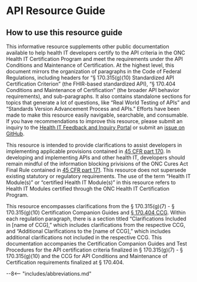 # API Resource Guide

## How to use this resource guide

This informative resource supplements other public documentation available to help health IT developers certify to the API criteria in the ONC Health IT Certification Program and meet the requirements under the API Conditions and Maintenance of Certification. At the highest level, this document mirrors the organization of paragraphs in the Code of Federal Regulations, including headers for “§ 170.315(g)(10) Standardized API Certification Criterion” (the FHIR-based standardized API), “§ 170.404 Conditions and Maintenance of Certification” (the broader API behavior requirements), and sub-paragraphs. It also contains standalone sections for topics that generate a lot of questions, like “Real World Testing of APIs” and “Standards Version Advancement Process and APIs.” Efforts have been made to make this resource easily navigable, searchable, and consumable. If you have recommendations to improve this resource, please submit an inquiry to the <a target = "_blank" href = "https://inquiry.healthit.gov/support/plugins/servlet/desk/portal/2">Health IT Feedback and Inquiry Portal</a> or submit an <a target = "_blank" href = "https://github.com/onc-healthit/API-102/issues">issue on GitHub</a>.

This resource is intended to provide clarifications to assist developers in implementing applicable provisions contained in <a target = "_blank" href = "https://ecfr.federalregister.gov/current/title-45/subtitle-A/subchapter-D/part-170">45 CFR part 170</a>. In developing and implementing APIs and other health IT, developers should remain mindful of the information blocking privisions of the ONC Cures Act Final Rule contained in <a target = "_blank" href = "https://ecfr.federalregister.gov/current/title-45/subtitle-A/subchapter-D/part-171">45 CFR part 171</a>. This resource does not supersede existing statutory or regulatory requirements. The use of the term “Health IT Module(s)” or “certified Health IT Module(s)” in this resource refers to Health IT Modules certified through the ONC Health IT Certification Program.

This resource encompasses clarifications from the § 170.315(g)(7) - § 170.315(g)(10) Certification Companion Guides and <a target = "_blank" href = "https://www.healthit.gov/condition-ccg/application-programming-interfaces">§ 170.404 CCG</a>. Within each regulation paragraph, there is a section titled “Clarifications Included in [name of CCG],” which includes clarifications from the respective CCG, and “Additional Clarifications to the [name of CCG],” which includes additional clarifications not included in the respective CCG. This documentation accompanies the Certification Companion Guides and Test Procedures for the API certification criteria finalized in § 170.315(g)(7) - § 170.315(g)(10) and the CCG for API Conditions and Maintenance of Certification requirements finalized at § 170.404.

--8<-- "includes/abbreviations.md"